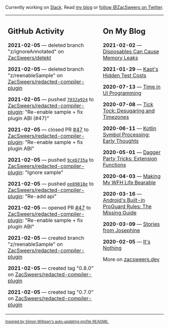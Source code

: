 Currently working on [Slack](https://slack.com/). Read [my blog](https://zacsweers.dev/) or [follow @ZacSweers on Twitter](https://twitter.com/ZacSweers).

<table><tr><td valign="top" width="60%">

## GitHub Activity
<!-- githubActivity starts -->
**2021-02-05** — deleted branch "z/ignoreAnnotated" on [ZacSweers/detekt](https://api.github.com/repos/ZacSweers/detekt)

**2021-02-05** — deleted branch "z/reenableSample" on [ZacSweers/redacted-compiler-plugin](https://api.github.com/repos/ZacSweers/redacted-compiler-plugin)

**2021-02-05** — pushed [`7032a924`](https://github.com/ZacSweers/redacted-compiler-plugin/commit/7032a92467156836596b43d9904c9b0dbc165223) to [ZacSweers/redacted-compiler-plugin](https://api.github.com/repos/ZacSweers/redacted-compiler-plugin): "Re-enable sample + fix plugin ABI (#47)"

**2021-02-05** — closed PR [#47](https://api.github.com/repos/ZacSweers/redacted-compiler-plugin/pulls/47) to [ZacSweers/redacted-compiler-plugin](https://api.github.com/repos/ZacSweers/redacted-compiler-plugin): "Re-enable sample + fix plugin ABI"

**2021-02-05** — pushed [`9ceb735a`](https://github.com/ZacSweers/redacted-compiler-plugin/commit/9ceb735aac1b4737e1212485943134d6ad782a09) to [ZacSweers/redacted-compiler-plugin](https://api.github.com/repos/ZacSweers/redacted-compiler-plugin): "Ignore sample"

**2021-02-05** — pushed [`ee89018e`](https://github.com/ZacSweers/redacted-compiler-plugin/commit/ee89018ed79b99dacc96e92524ae885b0e27de38) to [ZacSweers/redacted-compiler-plugin](https://api.github.com/repos/ZacSweers/redacted-compiler-plugin): "Re-add api"

**2021-02-05** — opened PR [#47](https://api.github.com/repos/ZacSweers/redacted-compiler-plugin/pulls/47) to [ZacSweers/redacted-compiler-plugin](https://api.github.com/repos/ZacSweers/redacted-compiler-plugin): "Re-enable sample + fix plugin ABI"

**2021-02-05** — created branch "z/reenableSample" on [ZacSweers/redacted-compiler-plugin](https://api.github.com/repos/ZacSweers/redacted-compiler-plugin)

**2021-02-05** — created tag "0.8.0" on [ZacSweers/redacted-compiler-plugin](https://api.github.com/repos/ZacSweers/redacted-compiler-plugin)

**2021-02-05** — created tag "0.7.0" on [ZacSweers/redacted-compiler-plugin](https://api.github.com/repos/ZacSweers/redacted-compiler-plugin)
<!-- githubActivity ends -->
</td><td valign="top" width="40%">

## On My Blog
<!-- blog starts -->
**2021-02-02** — [Disposables Can Cause Memory Leaks](https://www.zacsweers.dev/disposables-can-cause-memory-leaks/)

**2021-01-29** — [Kapt's Hidden Test Costs](https://www.zacsweers.dev/kapts-hidden-test-costs/)

**2020-07-13** — [Time in UI Programming](https://www.zacsweers.dev/time-in-ui/)

**2020-07-08** — [Tick Tock: Desugaring and Timezones](https://www.zacsweers.dev/ticktock-desugaring-timezones/)

**2020-06-11** — [Kotlin Symbol Processing: Early Thoughts](https://www.zacsweers.dev/kotlin-symbol-processor-early-thoughts/)

**2020-05-01** — [Dagger Party Tricks: Extension Functions](https://www.zacsweers.dev/dagger-party-tricks-extension-functions/)

**2020-04-03** — [Making My WFH Life Bearable](https://www.zacsweers.dev/making-wfh-life-bearable/)

**2020-03-16** — [Android's Built-in ProGuard Rules: The Missing Guide](https://www.zacsweers.dev/android-proguard-rules/)

**2020-03-09** — [Stories from Josephine](https://www.zacsweers.dev/stories-from-josephine/)

**2020-02-05** — [It's Nothing](https://www.zacsweers.dev/its-nothing/)
<!-- blog ends -->
More on [zacsweers.dev](https://zacsweers.dev/)
</td></tr></table>

<sub><a href="https://simonwillison.net/2020/Jul/10/self-updating-profile-readme/">Inspired by Simon Willison's auto-updating profile README.</a></sub>
